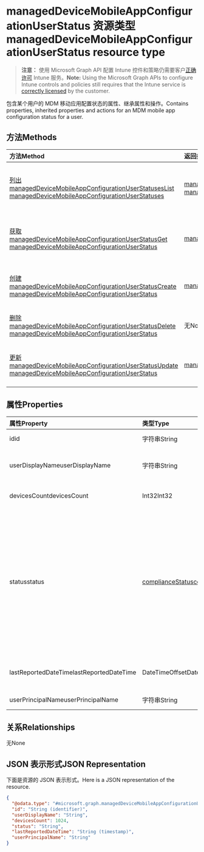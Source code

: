 # <a name="manageddevicemobileappconfigurationuserstatus-resource-type"></a><span data-ttu-id="d6efc-101">managedDeviceMobileAppConfigurationUserStatus 资源类型</span><span class="sxs-lookup"><span data-stu-id="d6efc-101">managedDeviceMobileAppConfigurationUserStatus resource type</span></span>

> <span data-ttu-id="d6efc-102">**注意：** 使用 Microsoft Graph API 配置 Intune 控件和策略仍需要客户[正确许可](https://go.microsoft.com/fwlink/?linkid=839381) Intune 服务。</span><span class="sxs-lookup"><span data-stu-id="d6efc-102">**Note:** Using the Microsoft Graph APIs to configure Intune controls and policies still requires that the Intune service is [correctly licensed](https://go.microsoft.com/fwlink/?linkid=839381) by the customer.</span></span>

<span data-ttu-id="d6efc-103">包含某个用户的 MDM 移动应用配置状态的属性、继承属性和操作。</span><span class="sxs-lookup"><span data-stu-id="d6efc-103">Contains properties, inherited properties and actions for an MDM mobile app configuration status for a user.</span></span>
## <a name="methods"></a><span data-ttu-id="d6efc-104">方法</span><span class="sxs-lookup"><span data-stu-id="d6efc-104">Methods</span></span>
|<span data-ttu-id="d6efc-105">方法</span><span class="sxs-lookup"><span data-stu-id="d6efc-105">Method</span></span>|<span data-ttu-id="d6efc-106">返回类型</span><span class="sxs-lookup"><span data-stu-id="d6efc-106">Return Type</span></span>|<span data-ttu-id="d6efc-107">说明</span><span class="sxs-lookup"><span data-stu-id="d6efc-107">Description</span></span>|
|:---|:---|:---|
|[<span data-ttu-id="d6efc-108">列出 managedDeviceMobileAppConfigurationUserStatuses</span><span class="sxs-lookup"><span data-stu-id="d6efc-108">List managedDeviceMobileAppConfigurationUserStatuses</span></span>](../api/intune_apps_manageddevicemobileappconfigurationuserstatus_list.md)|<span data-ttu-id="d6efc-109">[managedDeviceMobileAppConfigurationUserStatus](../resources/intune_apps_manageddevicemobileappconfigurationuserstatus.md) 集合</span><span class="sxs-lookup"><span data-stu-id="d6efc-109">[managedDeviceMobileAppConfigurationUserStatus](../resources/intune_apps_manageddevicemobileappconfigurationuserstatus.md) collection</span></span>|<span data-ttu-id="d6efc-110">列出 [managedDeviceMobileAppConfigurationUserStatus](../resources/intune_apps_manageddevicemobileappconfigurationuserstatus.md) 对象的属性和关系。</span><span class="sxs-lookup"><span data-stu-id="d6efc-110">List properties and relationships of the [managedDeviceMobileAppConfigurationUserStatus](../resources/intune_apps_manageddevicemobileappconfigurationuserstatus.md) objects.</span></span>|
|[<span data-ttu-id="d6efc-111">获取 managedDeviceMobileAppConfigurationUserStatus</span><span class="sxs-lookup"><span data-stu-id="d6efc-111">Get managedDeviceMobileAppConfigurationUserStatus</span></span>](../api/intune_apps_manageddevicemobileappconfigurationuserstatus_get.md)|[<span data-ttu-id="d6efc-112">managedDeviceMobileAppConfigurationUserStatus</span><span class="sxs-lookup"><span data-stu-id="d6efc-112">managedDeviceMobileAppConfigurationUserStatus</span></span>](../resources/intune_apps_manageddevicemobileappconfigurationuserstatus.md)|<span data-ttu-id="d6efc-113">读取 [managedDeviceMobileAppConfigurationUserStatus](../resources/intune_apps_manageddevicemobileappconfigurationuserstatus.md) 对象的属性和关系。</span><span class="sxs-lookup"><span data-stu-id="d6efc-113">Read properties and relationships of the [managedDeviceMobileAppConfigurationUserStatus](../resources/intune_apps_manageddevicemobileappconfigurationuserstatus.md) object.</span></span>|
|[<span data-ttu-id="d6efc-114">创建 managedDeviceMobileAppConfigurationUserStatus</span><span class="sxs-lookup"><span data-stu-id="d6efc-114">Create managedDeviceMobileAppConfigurationUserStatus</span></span>](../api/intune_apps_manageddevicemobileappconfigurationuserstatus_create.md)|[<span data-ttu-id="d6efc-115">managedDeviceMobileAppConfigurationUserStatus</span><span class="sxs-lookup"><span data-stu-id="d6efc-115">managedDeviceMobileAppConfigurationUserStatus</span></span>](../resources/intune_apps_manageddevicemobileappconfigurationuserstatus.md)|<span data-ttu-id="d6efc-116">创建新的 [managedDeviceMobileAppConfigurationUserStatus](../resources/intune_apps_manageddevicemobileappconfigurationuserstatus.md) 对象。</span><span class="sxs-lookup"><span data-stu-id="d6efc-116">Create a new [managedDeviceMobileAppConfigurationUserStatus](../resources/intune_apps_manageddevicemobileappconfigurationuserstatus.md) object.</span></span>|
|[<span data-ttu-id="d6efc-117">删除 managedDeviceMobileAppConfigurationUserStatus</span><span class="sxs-lookup"><span data-stu-id="d6efc-117">Delete managedDeviceMobileAppConfigurationUserStatus</span></span>](../api/intune_apps_manageddevicemobileappconfigurationuserstatus_delete.md)|<span data-ttu-id="d6efc-118">无</span><span class="sxs-lookup"><span data-stu-id="d6efc-118">None</span></span>|<span data-ttu-id="d6efc-119">删除 [managedDeviceMobileAppConfigurationUserStatus](../resources/intune_apps_manageddevicemobileappconfigurationuserstatus.md)。</span><span class="sxs-lookup"><span data-stu-id="d6efc-119">Deletes a [managedDeviceMobileAppConfigurationUserStatus](../resources/intune_apps_manageddevicemobileappconfigurationuserstatus.md).</span></span>|
|[<span data-ttu-id="d6efc-120">更新 managedDeviceMobileAppConfigurationUserStatus</span><span class="sxs-lookup"><span data-stu-id="d6efc-120">Update managedDeviceMobileAppConfigurationUserStatus</span></span>](../api/intune_apps_manageddevicemobileappconfigurationuserstatus_update.md)|[<span data-ttu-id="d6efc-121">managedDeviceMobileAppConfigurationUserStatus</span><span class="sxs-lookup"><span data-stu-id="d6efc-121">managedDeviceMobileAppConfigurationUserStatus</span></span>](../resources/intune_apps_manageddevicemobileappconfigurationuserstatus.md)|<span data-ttu-id="d6efc-122">更新 [managedDeviceMobileAppConfigurationUserStatus](../resources/intune_apps_manageddevicemobileappconfigurationuserstatus.md) 对象的属性。</span><span class="sxs-lookup"><span data-stu-id="d6efc-122">Update the properties of a [managedDeviceMobileAppConfigurationUserStatus](../resources/intune_apps_manageddevicemobileappconfigurationuserstatus.md) object.</span></span>|

## <a name="properties"></a><span data-ttu-id="d6efc-123">属性</span><span class="sxs-lookup"><span data-stu-id="d6efc-123">Properties</span></span>
|<span data-ttu-id="d6efc-124">属性</span><span class="sxs-lookup"><span data-stu-id="d6efc-124">Property</span></span>|<span data-ttu-id="d6efc-125">类型</span><span class="sxs-lookup"><span data-stu-id="d6efc-125">Type</span></span>|<span data-ttu-id="d6efc-126">说明</span><span class="sxs-lookup"><span data-stu-id="d6efc-126">Description</span></span>|
|:---|:---|:---|
|<span data-ttu-id="d6efc-127">id</span><span class="sxs-lookup"><span data-stu-id="d6efc-127">id</span></span>|<span data-ttu-id="d6efc-128">字符串</span><span class="sxs-lookup"><span data-stu-id="d6efc-128">String</span></span>|<span data-ttu-id="d6efc-129">实体的键。</span><span class="sxs-lookup"><span data-stu-id="d6efc-129">Key of the entity.</span></span>|
|<span data-ttu-id="d6efc-130">userDisplayName</span><span class="sxs-lookup"><span data-stu-id="d6efc-130">userDisplayName</span></span>|<span data-ttu-id="d6efc-131">字符串</span><span class="sxs-lookup"><span data-stu-id="d6efc-131">String</span></span>|<span data-ttu-id="d6efc-132">DevicePolicyStatus 的用户名。</span><span class="sxs-lookup"><span data-stu-id="d6efc-132">User name of the DevicePolicyStatus.</span></span>|
|<span data-ttu-id="d6efc-133">devicesCount</span><span class="sxs-lookup"><span data-stu-id="d6efc-133">devicesCount</span></span>|<span data-ttu-id="d6efc-134">Int32</span><span class="sxs-lookup"><span data-stu-id="d6efc-134">Int32</span></span>|<span data-ttu-id="d6efc-135">该用户的设备计数。</span><span class="sxs-lookup"><span data-stu-id="d6efc-135">Devices count for that user.</span></span>|
|<span data-ttu-id="d6efc-136">status</span><span class="sxs-lookup"><span data-stu-id="d6efc-136">status</span></span>|[<span data-ttu-id="d6efc-137">complianceStatus</span><span class="sxs-lookup"><span data-stu-id="d6efc-137">complianceStatus</span></span>](../resources/intune_shared_compliancestatus.md)|<span data-ttu-id="d6efc-138">策略报告的合规性状态。</span><span class="sxs-lookup"><span data-stu-id="d6efc-138">Compliance status of the policy report.</span></span> <span data-ttu-id="d6efc-139">可取值为：`unknown`、`notApplicable`、`compliant`、`remediated`、`nonCompliant`、`error`、`conflict`。</span><span class="sxs-lookup"><span data-stu-id="d6efc-139">The possible values are `unknown`, `notApplicable`, `compliant`, `remediated`, `nonCompliant`, `error`, `conflict`, , , , , or .</span></span>|
|<span data-ttu-id="d6efc-140">lastReportedDateTime</span><span class="sxs-lookup"><span data-stu-id="d6efc-140">lastReportedDateTime</span></span>|<span data-ttu-id="d6efc-141">DateTimeOffset</span><span class="sxs-lookup"><span data-stu-id="d6efc-141">DateTimeOffset</span></span>|<span data-ttu-id="d6efc-142">策略报告的上次修改日期时间。</span><span class="sxs-lookup"><span data-stu-id="d6efc-142">Last modified date time of the policy report.</span></span>|
|<span data-ttu-id="d6efc-143">userPrincipalName</span><span class="sxs-lookup"><span data-stu-id="d6efc-143">userPrincipalName</span></span>|<span data-ttu-id="d6efc-144">字符串</span><span class="sxs-lookup"><span data-stu-id="d6efc-144">String</span></span>|<span data-ttu-id="d6efc-145">UserPrincipalName。</span><span class="sxs-lookup"><span data-stu-id="d6efc-145">UserPrincipalName.</span></span>|

## <a name="relationships"></a><span data-ttu-id="d6efc-146">关系</span><span class="sxs-lookup"><span data-stu-id="d6efc-146">Relationships</span></span>
<span data-ttu-id="d6efc-147">无</span><span class="sxs-lookup"><span data-stu-id="d6efc-147">None</span></span>
## <a name="json-representation"></a><span data-ttu-id="d6efc-148">JSON 表示形式</span><span class="sxs-lookup"><span data-stu-id="d6efc-148">JSON Representation</span></span>
<span data-ttu-id="d6efc-149">下面是资源的 JSON 表示形式。</span><span class="sxs-lookup"><span data-stu-id="d6efc-149">Here is a JSON representation of the resource.</span></span>
<!--{
  "blockType": "resource",
  "keyProperty": "id",
  "baseType": "microsoft.graph.entity",
  "@odata.type": "microsoft.graph.managedDeviceMobileAppConfigurationUserStatus"
}-->
``` json
{
  "@odata.type": "#microsoft.graph.managedDeviceMobileAppConfigurationUserStatus",
  "id": "String (identifier)",
  "userDisplayName": "String",
  "devicesCount": 1024,
  "status": "String",
  "lastReportedDateTime": "String (timestamp)",
  "userPrincipalName": "String"
}
```



